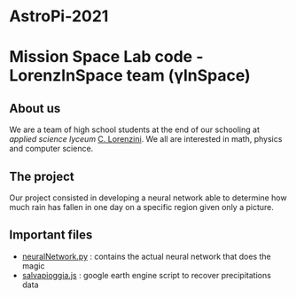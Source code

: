 # AstroPi-2021
# Mission Space Lab code - LorenzInSpace team (γInSpace)

## About us
We are a team of high school students at the end of our schooling at _applied science lyceum_ [C. Lorenzini](http://istitutolorenzinipescia.edu.it/). We all are interested in math, physics and computer science.

## The project
Our project consisted in developing a neural network able to determine how much rain has fallen in one day on a specific region given only a picture.

## Important files
* [neuralNetwork.py](https://github.com/LorenzInSpace/AstroPi-2021/blob/main/neuralNetwork.py) : contains the actual neural network that does the magic
* [salvapioggia.js](https://github.com/LorenzInSpace/AstroPi-2021/blob/main/salvapioggia.js) : google earth engine script to recover precipitations data
